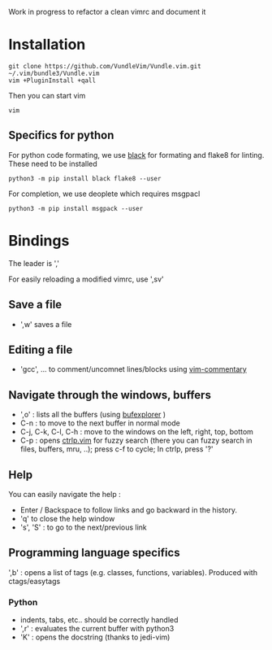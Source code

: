 Work in progress to refactor a clean vimrc and document it

# Installation


	git clone https://github.com/VundleVim/Vundle.vim.git ~/.vim/bundle3/Vundle.vim
	vim +PluginInstall +qall

Then you can start vim

	vim

## Specifics for python

For python code formating, we use [black](https://github.com/psf/black/blob/main/README.md) for formating and flake8 for
linting. These need to be installed

    python3 -m pip install black flake8 --user

For completion, we use deoplete which requires msgpacl

    python3 -m pip install msgpack --user

# Bindings

The leader is ','

For easily reloading a modified vimrc, use  ',sv'

## Save a file

- ',w' saves a file

## Editing a file

- 'gcc', ... to comment/uncomnet lines/blocks using [vim-commentary](https://github.com/tpope/vim-commentary)

## Navigate through the windows, buffers

- ',o' : lists all the buffers (using [bufexplorer](https://github.com/jlanzarotta/bufexplorer) )
- C-n : to move to the next buffer in normal mode
- C-j, C-k, C-l, C-h : move to the windows on the left, right, top, bottom
- C-p : opens [ctrlp.vim](https://github.com/ctrlpvim/ctrlp.vim) for fuzzy search (there you can fuzzy search in files, buffers, mru, ..); press c-f to cycle; In ctrlp, press '?'

## Help 

You can easily navigate the help :

- Enter / Backspace to follow links and go backward in the history.
- 'q' to close the help window
- 's', 'S' : to go to the next/previous link

## Programming language specifics

',b' : opens a list of tags (e.g. classes, functions, variables). Produced with ctags/easytags

### Python

- indents, tabs, etc.. should be correctly handled
- ',r' : evaluates the current buffer with python3
- 'K' : opens the docstring (thanks to jedi-vim)

